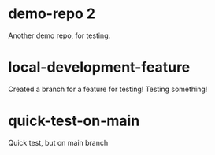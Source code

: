 # demo-repo 2

Another demo repo, for testing.

# local-development-feature

Created a branch for a feature for testing!
Testing something!

# quick-test-on-main

Quick test, but on main branch
